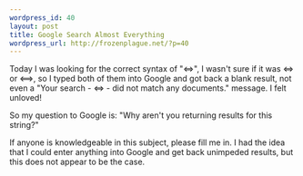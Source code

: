 ```yaml
--- 
wordpress_id: 40
layout: post
title: Google Search Almost Everything
wordpress_url: http://frozenplague.net/?p=40
---
```

Today I was looking for the correct syntax of "<=>", I wasn't sure if it was <=> or <==>, so I typed both of them into Google and got back a blank result, not even a "Your search - <=> - did not match any documents." message. I felt unloved!

So my question to Google is: "Why aren't you returning results for this string?"

If anyone is knowledgeable in this subject, please fill me in. I had the idea that I could enter anything into Google and get back unimpeded results, but this does not appear to be the case.
